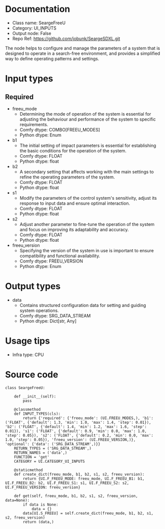 # Documentation
- Class name: SeargeFreeU
- Category: UI_INPUTS
- Output node: False
- Repo Ref: https://github.com/jobunk/SeargeSDXL.git

The node helps to configure and manage the parameters of a system that is designed to operate in a search-free environment, and provides a simplified way to define operating patterns and settings.

# Input types
## Required
- freeu_mode
    - Determining the mode of operation of the system is essential for adjusting the behaviour and performance of the system to specific requirements.
    - Comfy dtype: COMBO[FREEU_MODES]
    - Python dtype: Enum
- b1
    - The initial setting of impact parameters is essential for establishing the basic conditions for the operation of the system.
    - Comfy dtype: FLOAT
    - Python dtype: float
- b2
    - A secondary setting that affects working with the main settings to refine the operating parameters of the system.
    - Comfy dtype: FLOAT
    - Python dtype: float
- s1
    - Modify the parameters of the control system's sensitivity, adjust its response to input data and ensure optimal interaction.
    - Comfy dtype: FLOAT
    - Python dtype: float
- s2
    - Adjust another parameter to fine-tune the operation of the system and focus on improving its adaptability and accuracy.
    - Comfy dtype: FLOAT
    - Python dtype: float
- freeu_version
    - Specifying the version of the system in use is important to ensure compatibility and functional availability.
    - Comfy dtype: FREEU_VERSION
    - Python dtype: Enum

# Output types
- data
    - Contains structured configuration data for setting and guiding system operations.
    - Comfy dtype: SRG_DATA_STREAM
    - Python dtype: Dict[str, Any]

# Usage tips
- Infra type: CPU

# Source code
```
class SeargeFreeU:

    def __init__(self):
        pass

    @classmethod
    def INPUT_TYPES(cls):
        return {'required': {'freeu_mode': (UI.FREEU_MODES,), 'b1': ('FLOAT', {'default': 1.3, 'min': 1.0, 'max': 1.4, 'step': 0.01}), 'b2': ('FLOAT', {'default': 1.4, 'min': 1.2, 'max': 1.6, 'step': 0.01}), 's1': ('FLOAT', {'default': 0.9, 'min': 0.0, 'max': 1.0, 'step': 0.05}), 's2': ('FLOAT', {'default': 0.2, 'min': 0.0, 'max': 1.0, 'step': 0.05}), 'freeu_version': (UI.FREEU_VERSION,)}, 'optional': {'data': ('SRG_DATA_STREAM',)}}
    RETURN_TYPES = ('SRG_DATA_STREAM',)
    RETURN_NAMES = ('data',)
    FUNCTION = 'get'
    CATEGORY = UI.CATEGORY_UI_INPUTS

    @staticmethod
    def create_dict(freeu_mode, b1, b2, s1, s2, freeu_version):
        return {UI.F_FREEU_MODE: freeu_mode, UI.F_FREEU_B1: b1, UI.F_FREEU_B2: b2, UI.F_FREEU_S1: s1, UI.F_FREEU_S2: s2, UI.F_FREEU_VERSION: freeu_version}

    def get(self, freeu_mode, b1, b2, s1, s2, freeu_version, data=None):
        if data is None:
            data = {}
        data[UI.S_FREEU] = self.create_dict(freeu_mode, b1, b2, s1, s2, freeu_version)
        return (data,)
```